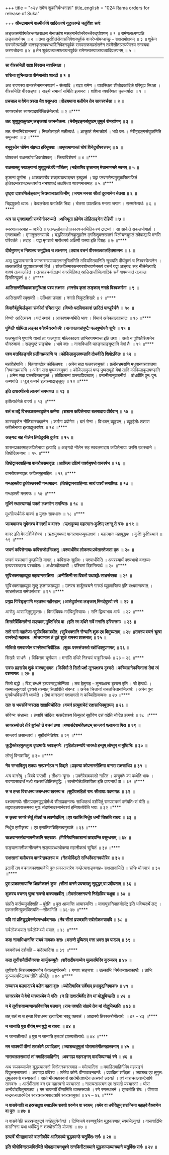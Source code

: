 +++
title = "०२४ रामेण शुकनिर्बन्धनाज्ञा"
title_english = "024 Rama orders for release of Suka"

+++
**श्रीमद्रामायणे वाल्मीकीये आदिकाव्ये युद्धकाण्डे** **चतुर्विंशः** **सर्गः**

लङ्कासमीपंगतैरन्तर्गतराक्षस सेनाक्रोश मसहमानैर्वानरैरुच्चैरुद्घोषणम् ॥ १ ॥ रामेणलक्ष्मणप्रति लङ्कावर्णनम् ॥ २ ॥ तथा सुरक्षितंसेनासंनिवेशनपूर्वकं वानरेभ्योबन्धाच्छु – राक्षसमोक्षणम् ॥ ३ ॥ शुकेन रावणमेत्यतंप्रति वानरकृतस्वबन्धादिनिवेदनपूर्वकं रामपराक्रमप्रशंसनेन तस्मैसीताप्रत्यर्पणस्य रणस्यवा करणचोदना ॥ ४ ॥ तेन शुकंप्रत्यात्मश्लाघनपूर्वकं रामेणस्वस्याजय्यत्वादिप्रलपनम् ॥ ५ ॥

****

**सा वीरसमिती राज्ञा विरराज व्यवस्थिता ।**

**शशिना शुभिनक्षत्रा पौर्णमासीव शारदी ॥** **१** **॥**

अथ रावणस्य वानरसेनागमनश्रवणं – सेत्यादि ॥ राज्ञा रामेण । व्यवस्थिता शीतोदकादिकं परिगृह्य स्थिता । वीरसमितिः वीरसङ्घः । सङ्घे सभायां समितिः इत्यमरः । शशिना व्यवस्थिता कृतमर्यादा ॥ १ ॥

**प्रचचाल च वेगेन त्रस्ता चैव वसुन्धरा ।पीड्यमाना बलौघेन तेन सागरवर्चसा ॥** **२** **॥**

सागरवर्चसा सागरवदपरिच्छिन्नेनेत्यर्थः ॥ २ ॥****

**ततः शुश्रुपुराक्रुष्टम् लङ्कायां** **काननौकसः ।भेरीमृदङ्गसंघुष्टम् तुमुलं** **रोमहर्षणम् ॥** **३** **॥**

ततः सेनानिवेशानन्तरं । निष्कोलाहले सतीत्यर्थः । आक्रुष्टं सेनाक्रोशं । भावे क्तः । भेरीमृदङ्गसंघुष्टमिति समुच्चयः ॥ ३ ॥****

**बभूवुस्तेन घोषेण** **संहृष्टा हरियूथपाः ।अमृष्यमाणास्तं** **घोषं** **विनेदुर्घोषवत्तरम् ॥** **४** **॥**

घोषवत्तरं राक्षसघोषाधिकघोषवत् । क्रियाविशेषणं ॥ ४ ॥****

**राक्षसास्तु** **प्लवङ्गानां** **शुश्रुवुस्तेऽपि गर्जितम् ।नर्दतामिव दृप्तानाम् मेघानामम्बरे स्वनम् ॥** **५** **॥**

दृप्तानां पूर्णानां । आकाशस्यैव शब्दाश्रयत्वादम्बर इत्युक्तं । यद्वा प्लवगसैन्यमुलूकजिताजितं इतिवदम्बरशब्दस्तत्पर्याय नभशशब्दं लक्षयित्वा श्रावणमासमाह ॥ ५ ॥****

**दृष्ट्वा दाशरथिर्लङ्काम् चित्रध्वजपताकिनीम्** **।जगाम मनसा सीतां** **दूयमानेन चेतसा ॥** **६** **॥**

चिह्नयुक्तो ध्वजः । केवलचेला पताकेति भिदा । चेतसा उपलक्षितः मनसा जगाम । सस्मारेत्यर्थः ॥ ६ ॥****

**अत्र सा मृगशाबाक्षी रावणेनोपरुध्यते ।अभिभूता ग्रहेणेव लोहिताङ्गेन रोहिणी ॥** **७** **॥**

स्मरणप्रकारमाह – अत्रेति ॥ एतच्छ्लोकान्ते प्रकारवचनमितिकरणं द्रष्टव्यं । सा साकेते सकलभोगार्हा । मृगशाबाक्षी । मृगानुसरणसमये । यद्धरिणदर्शनकुतूहलेन मृगशिशुवत्तरलतरं विलोचनयुगलं तदेवाद्यापि मनसि परिवर्तते । तदाह । यद्वा मृगशाबे मारीचमये अक्षिणी यस्या इति विग्रहः ॥ ७ ॥****

**दीर्घमुष्णम् च निश्वस्य समुद्वीक्ष्य च लक्ष्मणम् ।उवाच वचनं** **वीरस्तत्कालहितमात्मनः ॥** **८** **॥**

अद्य युद्धयात्रासमये कान्तास्मरणव्यसनमनुचितमिति तन्नियमितवानिति सूचयति दीर्घमुष्णं च निश्वस्येत्यनेन । तत्कालहितं युद्धयात्रासमये हितं । शोकविस्मारकनगरशोभावर्णनरूपं वचनं यद्वा अङ्गदः सह नीलेनेत्यादि वाक्यं तत्कालहितं । तत्साहचर्यादाढ्यं नगरमितिवत् आलिखन्तीमित्यादिकं सर्वं वाक्यजातं तत्काल हितमित्युक्तं ॥ ८ ॥****

**आलिखन्तीमिवाकाशमुत्थितां** **पश्य लक्ष्मण ।मनसेव कृतां** **लङ्काम् नगाग्रे विश्वकर्मणा ॥** **९** **॥**

आलिखन्तीं स्पृशन्तीं । उत्थितां उन्नतां । नगाग्रे त्रिकूटशिखरे ॥ ९ ॥****

**विमानैर्बहुभिर्लङ्का संकीर्णा रचिता पुरा ।विष्णोः पदमिवाकाशं** **छादितं** **पाण्डुरैर्घनैः ॥** **१०** **॥**

विष्णोः आदित्यस्य । पदं स्थानं । आकाशमध्यमिति भावः । विमानं अनेकतलप्रासादः ॥ १० ॥****

**पुष्पितैः शोभिता लङ्का वनैश्चैत्ररथोपमैः ।नानापतगसंघुष्टैः** **फलपुष्पोपगैः शुभैः ॥** **११** **॥**

फलभूतानि पुष्पाणि यासां ताः फलपुष्पाः मल्लिकादयः ताभिरुपगम्यन्त इति तथा । अतो न पुष्पितैरित्यनेन पौनरुक्त्यं । सङ्घुष्टं सङ्घोषः । भावे क्तः । नानाविधानि पतङ्गसङ्गुष्टानि येषां तैः ॥ ११ ॥****

**पश्य मत्तविहङ्गनि प्रलीनभ्रमराणि च ।कोकिलाकुलषण्डानि दोधवीति शिवोऽनिलः ॥** **१२** **॥**

मत्तविहंगानि । विहंगशब्दोत्र कोकिलपरः । अनेन सदा फलवत्त्वमुक्तं । प्रलीनभ्रमराणि मधुपानपरवशतया निष्पन्दभ्रमराणि । अनेन सदा पुष्पवत्त्वमुक्तं । कोकिलाकुलं षण्डं पुष्पसमूहो येषां तानि कोकिलाकुलषण्डानि । अनेन सदा पल्लवितत्वमुक्तं । कोकिलानां पल्लवप्रियत्वात् । वनानीत्यनुषजनीयं । दोधवीति पुनः पुनः कम्पयति । धूञ् कम्पने इत्यस्माद्यङ्लुक् ॥ १२ ॥****

**इति दाशरथीरमो लक्ष्मणं** **समभाषत** **॥** **१३** **॥**

इतीत्यर्धमेकं वाक्यं ॥ १३ ॥****

**बलं** **च तद्वै** **विभजञ्छास्त्रदृष्टेन कर्मणा** **।शशास कपिसेनाया** **बलमादाय वीर्यवान्** **॥** **१४** **॥**

शास्त्रदृष्टेन नीतिशास्त्रज्ञानेन । कर्मणा प्रयोगेण । बलं सेनां । विभजन् व्यूहयन् । व्यूहहेतोः शशास कपिसेनाया इत्याद्युत्तरशेषः ॥ १४ ॥****

**अङ्गदः सह नीलेन तिष्ठेदुरसि** **दुर्जयः ॥** **१५** **॥**

शासनप्रकारमाहकपिसेनाया इत्यादि ॥ अङ्गदो नीलेन सह स्वबलमादाय कपिसेनायाः उरसि उरःस्थाने । तिष्ठेदित्यन्वयः ॥ १५ ॥****

**तिष्ठेद्वानरवाहिन्या वानरौघसमावृतः ।आश्रित्य** **दक्षिणं** **पार्श्वमृषभो वानरर्षभ** **॥** **१६** **॥**

वानरौघसमावृतः कपिसमूहसहितः ॥ १६ ॥****

**गन्धहस्तीव दुर्धर्षस्तरस्वी गन्धमादनः ।तिष्ठेद्वानरवाहिन्याः सव्यं पार्श्वं समाश्रितः** **॥** **१७** **॥**

गन्धहस्ती मत्तगजः ॥ १७ ॥****

**मूर्ध्नि स्थास्याम्यहं** **यक्तो** **लक्ष्मणेन समन्वितः** **॥** **१८** **॥**

मूर्ध्नीत्यर्धमेकं वाक्यं ॥ युक्तः सावधानः ॥ १८ ॥****

**जाम्बवाम्श्च सुषेणश्च वेगदर्शी च वानरः** **।ऋक्षमुख्या महात्मानः कुक्षिम् रक्षन्तु ते त्रयः** **॥** **१९** **॥**

वानर इति वेगदर्शिविशेषणं । ऋक्षमुख्यपदं वानराणामप्युपलक्षणं । महात्मानः महाबुद्धयः । कुक्षिं कुक्षिस्थानं ॥ १९ ॥****

**जघनं** **कपिसेनायाः कपिराजोऽभिरक्षतु** **।पश्चार्धमिव लोकस्य प्रचेतास्तेजसा** **वृतः** **॥** **२०** **॥**

जघनं चरमभागं पुच्छमिति यावत् । कपिराजः सुग्रीवः । पश्चार्धमिति । अपरस्यार्धे पश्चभावो वक्तव्यः इत्यपरशब्दस्य पश्चादेशः । अर्धशब्दोंशवाची । पश्चिमां दिशमित्यर्थः ॥ २० ॥****

**सुविभक्तमहाव्यूहा महावानररक्षिता** **।अनीकिनी सा विबभौ यथाद्यौः साभ्रसंप्लवा** **॥** **२१** **॥**

सुविभक्तमहाव्यूहा सुष्ठु कृतगरुडव्यूहा । उत्तरत्र शार्दूलवचने गारुडं व्यूहमाश्रित्य इति वक्ष्यमाणत्वात् । साभ्रसंप्लवा समेघसंचारा ॥ २१ ॥****

**प्रगृह्य गिरिशृङ्गाणि महतश्च महीरुहान्** **।आसेदुर्वानरा लङ्काम् मिमर्दयुषवो रणे** **॥** **२२** **॥**

आसेदुः आसादितुमुसुक्ताः । विमर्दयिषवः मर्दयितुमिच्छवः । सनि द्वित्वाभाव आर्षः ॥ २२ ॥****

**शिखरैर्विकिरामैनां** **लङ्काम् मुष्टिभिरेव वा** **।इति स्म दधिरे सर्वे मनांसि** **हरिसत्तमाः** **॥** **२३** **॥**

**ततो रामो महातेजाः सुग्रीवमिदमब्रवीत्** **।सुविभक्तानि सैन्यानि शुक एष विमुच्यताम्** **॥** **२४** **॥रामस्य वचनं** **श्रुत्वा वानरेन्द्रो महाबलः** **।मोचयामास** **तं** **दूतं** **शुकं** **रामस्य शासनात्** **॥** **२५** **॥**

**मोचितो रामवाक्येन वानरैश्चाभिपीडितः** **।शुकः परमसंत्रस्तो रक्षोधिपमुपागमत्** **॥** **२६** **॥**

शिखरैः साधनैः । विकिराम चूर्णयाम । मनांसि दधिरे निश्चयं चक्रुरित्यर्थः ॥ २३ – २६ ॥****

**रावणः प्रहसन्नेव शुकं** **वाक्यमुभाषत** **।किमिमौ ते सितौ पक्षौ लूनपक्षश्च** **दृश्यसे** **।कच्चिन्नानेकचित्तानां** **तेषां** **त्वं** **वशमागतः ॥** **२७** **॥**

सितौ बद्धौ । षिञ् बन्धने इत्यस्माद्धातोर्निष्ठा । तत्र हेतुमाह – लूनपक्षश्च दृश्यस इति । चो हेत्वर्थः । यस्माल्लूनपक्षो दृश्यसे तस्मात् सिताविति संबन्धः । अनेक चित्तानां चचलचित्तानामित्यर्थः । अनेन पुनः पुनर्बन्धविसर्जने ध्वन्येते । तेषां वानराणां वशमागतो न कच्चिदित्यन्वयः ॥ २७ ॥****

**ततः स** **भयसंविग्नस्तदा राज्ञाभिचोदितः ।वचनं** **प्रत्युवाचेदं** **राक्षसाधिपमुत्तमम् ॥** **२८** **॥**

संविग्नः संभ्रान्तः । तथापि चोदितः मत्संदेशस्य किमुत्तरं सुग्रीवेण दत्तं वदेति चोदित इत्यर्थः ॥ २८ ॥****

**सागरस्योत्तरे तीरे ब्रुवंस्ते** **ते वचनं** **तथा ।यथासंदेशमक्लिष्टम् सान्त्वयं** **श्लक्ष्णया गिरा ॥** **२९** **॥**

सान्त्वयं असान्त्वयं । सुग्रीवमितिशेषः ॥ २९ ॥****

**क्रुद्धैस्तेरहमुत्प्लुत्य दृष्टमात्रैः** **प्लवङ्गमैः ।गृहितोऽस्म्यपि चारब्धो हन्तुम् लोप्तुम् च मुष्टिभिः ॥** **३०** **॥**

लोप्तुं विनाशयितुं ॥ ३० ॥****

**नैव** **सम्भाषितुम् शक्याः सम्प्रश्नोऽत्र न विद्यते ।प्रकृत्या कोपनास्तीक्षिणा वानरा राक्षसाधिप ॥** **३१** **॥**

अत्र वानरेषु । विषये सप्तमी । तीक्ष्णाः क्रूराः । उक्तेरेवावकाशो नास्ति । प्रत्युक्तेः का कथेति भावः । रावणप्रसादार्थं मध्ये राक्षसाधिपेतिसंबुद्धिः । त्वत्तोप्येतेऽतिशयिता इति ज्ञापनार्थं वा ॥ ३१ ॥****

**स च हन्ता विराधस्य कबन्धस्य खरस्य च ।सुग्रीवसहितो रामः सीतायाः पदमागतः ॥** **३२** **॥**

वक्ष्यमाणयोः सीताप्रदानयुद्धयोर्मध्ये सीताप्रदानस्यः साधिष्ठत्वं दर्शयितुं रामपराक्रमं वर्णयति-सं चेति ॥ तद्व्याहतपराक्रमस्य भूयः संदर्शनादस्मानेवश्यं हनिष्यत्येवेति भावः ॥ ३२ ॥****

**स कृत्वा सागरे सेतुं** **तीर्त्वा च लवणोदधिम् ।एष रक्षांसि निर्धूय धन्वी तिष्ठति राघवः ॥** **३३** **॥**

निर्धूय तृणीकृत्य । एष इत्यतिसन्निहितत्वमुच्यते ॥ ३३ ॥****

**ऋक्षवानरसंघानामनीकानि सहस्रशः ।गिरिमेघनिकाशानां छादयन्ति वसुन्धराम् ॥** **३४** **॥**

सङ्घानामनीकानीत्यनेन सङ्घारब्धत्वोक्त्या महानीकत्वं सूचितं ॥ ३४ ॥****

**राक्षसानां** **बलौघस्य वानरेन्द्रबलस्य च ।नैतयोर्विद्यते सन्धिर्देवदानवयोरिव ॥** **३५** **॥**

इदानीं तव वचनावकाशाभावेपि पुनः प्रकारान्तरेण गच्छेत्याशङ्क्याह– राक्षसानामिति ॥ संधिः योगमात्रं ॥ ३५ ॥****

**पुरा प्राकारमायान्ति क्षिप्रमेकतरं** **कुरु ।सीतां** **वास्मै प्रयच्छाशु** **सुयुद्धम् वा प्रदीयताम् ॥** **३६** **॥**

**शुकस्य वचनम् श्रुत्वा रावणो वाक्यमब्रवीत् ।रोषसंरक्तनयनो निर्दहन्निव चक्षुषा ॥** **३७** **॥**

संप्रति कर्तव्यमुपदिशति – पुरेति ॥ पुरा आयान्ति आयास्यन्ति । यावत्पुरानिपातयोर्लट् इति भविष्यदर्थे लट् । एकतरमित्युक्तंविशयति—सीतामिति ॥ ३६-३७ ॥****

**यदि** **मां** **प्रतियुद्ध्येरन्देवगन्धर्वदानवाः ।नैव सीतां** **प्रयच्छामि सर्वलोकभयादपि ॥** **३८** **॥**

सर्वलोकभयात् सर्वलोकेभ्यो भयात् ॥ ३८ ॥****

**कदा** **नामाभिधानन्ति** **राघवं** **मामकाः** **शराः ।वसन्ते पुष्पितम् मत्ता भ्रमरा इव पादपम् ॥** **३९** **॥**

स्वमनोरथं दर्शयति – कदेत्यादिना ॥ ३९ ॥****

**कदा** **तूणीशयैर्दीप्तैगणशः** **कार्मुकच्युतैः ।शरैरादीपयाम्येन** **मुल्काभिरिव कुञ्जरम् ॥** **४०** **॥**

तूणीशयैः चिरात्समराभावेन केवलतूणीरस्थैः । गणशः सङ्घशः । उल्काभिः निर्गतज्वालाकाष्ठैः । ताभिः कुञ्जरमभिद्रावयन्तीति प्रसिद्धिः ॥ ४० ॥****

**तच्चास्य बलमादास्ये बलेन महता वृतः ।ज्योतिषामिव सर्वेषाम् प्रभामुद्यन्दिवाकरः ॥** **४१** **॥**

**सागरस्येव मे वेगो मारुतस्येव मे** **गतिः** **।न** **हि** **दाशरथिर्वेद तेन** **मां** **योद्धुमिच्छति ॥** **४२** **॥**

**न मे तूणीशयान्बाणान्सविषानिव पन्नगान् ।रामः पश्यति** **संग्रामे तेन** **मां** **योद्धुमिच्छति ॥** **४३** **॥**

तत् बलं स च हन्ता विराधस्य इत्यादिना भवदु क्तबलं । आदास्ये तिरस्करोमीत्यर्थः ॥ ४१ – ४३ ॥****

**न जानाति पुरा वीर्यम् मम युद्धे स राघवः** **॥** **४४** **॥**

न जानातीत्यर्धं ॥ पुरा न जानाति इतःपरं ज्ञास्यतीत्यर्थः ॥ ४४ ॥****

**मम चापमयीं** **वीणां** **शरकोणैः प्रवादिताम्** **।ज्याशब्दतुमुलां** **घोरामार्तगीतमहास्वनाम्** **॥** **४५** **॥**

**नाराचतलसन्नादां** **तां** **ममाहितवाहिनीम्** **।अवगाह्य महारङ्गम् वादयिष्याम्यहं** **रणे** **॥** **४६** **॥**

अथ रूपकव्याजेन युद्धस्यात्मनो विनोदनकरत्वमाह – ममेत्यादिना ॥ ममाहितवाहिनीमेव महारङ्गं विपुलनृत्तशालां । अवगाह्य प्रविश्य । शरैरेव कोणैः वीणावादनदण्डैः । प्रवादितां शब्दितां । ज्याशब्द एव तुमुलः तुमुलस्वनो यस्यास्तां । आर्त भीतमहास्वनां आर्तभीतशब्देन तत्स्वनो लक्ष्यते । एवं नाराचतलशब्देनापि तत्स्वनः । आर्तभीतानां वन एव महास्वनो यस्यास्तां । नाराचतलस्वन एव सन्नादो यस्यास्तां । घोरां अन्यैर्वादयितुमशक्यां । मम चापमयीं वीणामिति व्यस्तरूपकं । रणे रणस्थजने । शृण्वतीति शेषः । वीणाया मन्द्रमध्यतारभेदेन स्वरत्रयसंभवादत्रापि स्वरत्रयमुक्तं ॥ ४५ – ४६ ॥****

**न वासवेनापि स हस्रचक्षुषा यथाऽस्मि शक्यो वरुणेन वा** **स्वयम् ।यमेव वा धर्षयितुम् शराग्निना महाहवे वैश्रवणेन वा** **पुनः** **॥** **४७** **॥**

न वासवेनेति सहस्रचक्षुष्ट्वं गर्वहेतुत्वेनोक्तं । दिग्विजये वरुणपुत्रैरेव युद्धकरणात् स्वयमित्युक्तं । वासवादिभिः शराग्निना यथा धर्षयितुं न शक्योस्मीति योजना ॥ ४७ ॥

**इत्यार्षे** **श्रीमद्रामायणे वाल्मीकीये आदिकाव्ये युद्धकाण्डे** **चतुर्विंशः** **सर्गः** **॥** **२४** **॥**

**इति श्रीगोविन्दराजविरचिते श्रीमद्रामायणभूषणे रत्नकिरीटाख्याने युद्धकाण्डव्याख्याने चतुर्विंशः सर्गः ॥ २४ ॥**
